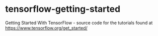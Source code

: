 # tensorflow-getting-started
Getting Started With TensorFlow - source code for the tutorials found at <a href="https://www.tensorflow.org/get_started/" target="_blank">https://www.tensorflow.org/get_started/</a>


